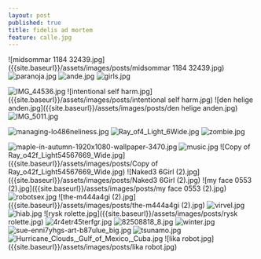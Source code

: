 ```yaml
---
layout: post
published: true
title: fidelis ad mortem
feature: calle.jpg
---
```



![midsommar 1184 32439.jpg]({{site.baseurl}}/assets/images/posts/midsommar 1184 32439.jpg)
![paranoja.jpg]({{site.baseurl}}/assets/images/posts/paranoja.jpg)
![ande.jpg]({{site.baseurl}}/assets/images/posts/ande.jpg)
![girls.jpg]({{site.baseurl}}/assets/images/posts/girls.jpg)


![IMG_44536.jpg]({{site.baseurl}}/assets/images/posts/IMG_44536.jpg)
![intentional self harm.jpg]({{site.baseurl}}/assets/images/posts/intentional self harm.jpg)
![den helige anden.jpg]({{site.baseurl}}/assets/images/posts/den helige anden.jpg)
![IMG_5011.jpg]({{site.baseurl}}/assets/images/posts/IMG_5011.jpg)

![managing-lo486neliness.jpg]({{site.baseurl}}/assets/images/posts/managing-lo486neliness.jpg)
![Ray_of4_Light_6Wide.jpg]({{site.baseurl}}/assets/images/posts/Ray_of4_Light_6Wide.jpg)
![zombie.jpg]({{site.baseurl}}/assets/images/posts/zombie.jpg)




![maple-in-autumn-1920x1080-wallpaper-3470.jpg]({{site.baseurl}}/assets/images/posts/maple-in-autumn-1920x1080-wallpaper-3470.jpg)
![music.jpg]({{site.baseurl}}/assets/images/posts/music.jpg)
![Copy of Ray_o42f_Light54567669_Wide.jpg]({{site.baseurl}}/assets/images/posts/Copy of Ray_o42f_Light54567669_Wide.jpg)
![Naked3 6Girl (2).jpg]({{site.baseurl}}/assets/images/posts/Naked3 6Girl (2).jpg)
![my face 0553 (2).jpg]({{site.baseurl}}/assets/images/posts/my face 0553 (2).jpg)
![robotsex.jpg]({{site.baseurl}}/assets/images/posts/robotsex.jpg)
![the-m444a4gi (2).jpg]({{site.baseurl}}/assets/images/posts/the-m444a4gi (2).jpg)
![virvel.jpg]({{site.baseurl}}/assets/images/posts/virvel.jpg)
![hiab.jpg]({{site.baseurl}}/assets/images/posts/hiab.jpg)
![rysk rolette.jpg]({{site.baseurl}}/assets/images/posts/rysk rolette.jpg)
![4r4etr45terfgr.jpg]({{site.baseurl}}/assets/images/posts/4r4etr45terfgr.jpg)
![82508818_8.jpg]({{site.baseurl}}/assets/images/posts/82508818_8.jpg)
![winter.jpg]({{site.baseurl}}/assets/images/posts/winter.jpg)
![sue-enni7yhgs-art-b87ulue_big.jpg]({{site.baseurl}}/assets/images/posts/sue-enni7yhgs-art-b87ulue_big.jpg)
![tsunamo.jpg]({{site.baseurl}}/assets/images/posts/tsunamo.jpg)
![Hurricane_Clouds,_Gulf_of_Mexico,_Cuba.jpg]({{site.baseurl}}/assets/images/posts/Hurricane_Clouds,_Gulf_of_Mexico,_Cuba.jpg)
![lika robot.jpg]({{site.baseurl}}/assets/images/posts/lika robot.jpg)
